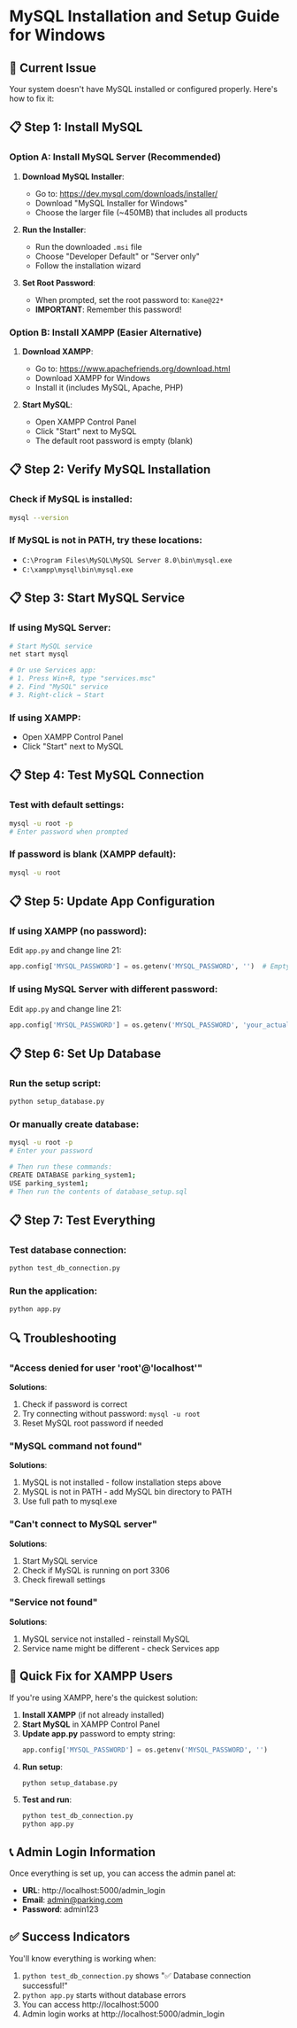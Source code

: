 # MySQL Installation and Setup Guide for Windows

## 🚨 Current Issue
Your system doesn't have MySQL installed or configured properly. Here's how to fix it:

## 📋 Step 1: Install MySQL

### Option A: Install MySQL Server (Recommended)
1. **Download MySQL Installer**:
   - Go to: https://dev.mysql.com/downloads/installer/
   - Download "MySQL Installer for Windows"
   - Choose the larger file (~450MB) that includes all products

2. **Run the Installer**:
   - Run the downloaded `.msi` file
   - Choose "Developer Default" or "Server only"
   - Follow the installation wizard

3. **Set Root Password**:
   - When prompted, set the root password to: `Kane@22*`
   - **IMPORTANT**: Remember this password!

### Option B: Install XAMPP (Easier Alternative)
1. **Download XAMPP**:
   - Go to: https://www.apachefriends.org/download.html
   - Download XAMPP for Windows
   - Install it (includes MySQL, Apache, PHP)

2. **Start MySQL**:
   - Open XAMPP Control Panel
   - Click "Start" next to MySQL
   - The default root password is empty (blank)

## 📋 Step 2: Verify MySQL Installation

### Check if MySQL is installed:
```bash
mysql --version
```

### If MySQL is not in PATH, try these locations:
- `C:\Program Files\MySQL\MySQL Server 8.0\bin\mysql.exe`
- `C:\xampp\mysql\bin\mysql.exe`

## 📋 Step 3: Start MySQL Service

### If using MySQL Server:
```bash
# Start MySQL service
net start mysql

# Or use Services app:
# 1. Press Win+R, type "services.msc"
# 2. Find "MySQL" service
# 3. Right-click → Start
```

### If using XAMPP:
- Open XAMPP Control Panel
- Click "Start" next to MySQL

## 📋 Step 4: Test MySQL Connection

### Test with default settings:
```bash
mysql -u root -p
# Enter password when prompted
```

### If password is blank (XAMPP default):
```bash
mysql -u root
```

## 📋 Step 5: Update App Configuration

### If using XAMPP (no password):
Edit `app.py` and change line 21:
```python
app.config['MYSQL_PASSWORD'] = os.getenv('MYSQL_PASSWORD', '')  # Empty password
```

### If using MySQL Server with different password:
Edit `app.py` and change line 21:
```python
app.config['MYSQL_PASSWORD'] = os.getenv('MYSQL_PASSWORD', 'your_actual_password')
```

## 📋 Step 6: Set Up Database

### Run the setup script:
```bash
python setup_database.py
```

### Or manually create database:
```bash
mysql -u root -p
# Enter your password

# Then run these commands:
CREATE DATABASE parking_system1;
USE parking_system1;
# Then run the contents of database_setup.sql
```

## 📋 Step 7: Test Everything

### Test database connection:
```bash
python test_db_connection.py
```

### Run the application:
```bash
python app.py
```

## 🔍 Troubleshooting

### "Access denied for user 'root'@'localhost'"
**Solutions**:
1. Check if password is correct
2. Try connecting without password: `mysql -u root`
3. Reset MySQL root password if needed

### "MySQL command not found"
**Solutions**:
1. MySQL is not installed - follow installation steps above
2. MySQL is not in PATH - add MySQL bin directory to PATH
3. Use full path to mysql.exe

### "Can't connect to MySQL server"
**Solutions**:
1. Start MySQL service
2. Check if MySQL is running on port 3306
3. Check firewall settings

### "Service not found"
**Solutions**:
1. MySQL service not installed - reinstall MySQL
2. Service name might be different - check Services app

## 🎯 Quick Fix for XAMPP Users

If you're using XAMPP, here's the quickest solution:

1. **Install XAMPP** (if not already installed)
2. **Start MySQL** in XAMPP Control Panel
3. **Update app.py** password to empty string:
   ```python
   app.config['MYSQL_PASSWORD'] = os.getenv('MYSQL_PASSWORD', '')
   ```
4. **Run setup**:
   ```bash
   python setup_database.py
   ```
5. **Test and run**:
   ```bash
   python test_db_connection.py
   python app.py
   ```

## 📞 Admin Login Information

Once everything is set up, you can access the admin panel at:
- **URL**: http://localhost:5000/admin_login
- **Email**: admin@parking.com
- **Password**: admin123

## ✅ Success Indicators

You'll know everything is working when:
1. `python test_db_connection.py` shows "✅ Database connection successful!"
2. `python app.py` starts without database errors
3. You can access http://localhost:5000
4. Admin login works at http://localhost:5000/admin_login
